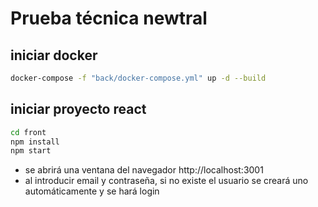 # Prueba técnica newtral

## iniciar docker

```sh
docker-compose -f "back/docker-compose.yml" up -d --build
```

## iniciar proyecto react


```sh
cd front
npm install
npm start
```
- se abrirá una ventana del navegador http://localhost:3001
- al introducir email y contraseña, si no existe el usuario se creará uno automáticamente y se hará login